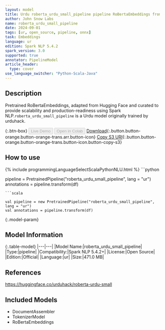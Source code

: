 ```yaml
---
layout: model
title: Urdu roberta_urdu_small_pipeline pipeline RoBertaEmbeddings from urduhack
author: John Snow Labs
name: roberta_urdu_small_pipeline
date: 2024-09-01
tags: [ur, open_source, pipeline, onnx]
task: Embeddings
language: ur
edition: Spark NLP 5.4.2
spark_version: 3.0
supported: true
annotator: PipelineModel
article_header:
  type: cover
use_language_switcher: "Python-Scala-Java"
---
```


## Description

Pretrained RoBertaEmbeddings, adapted from Hugging Face and curated to provide scalability and production-readiness using Spark NLP.`roberta_urdu_small_pipeline` is a Urdu model originally trained by urduhack.

{:.btn-box}
<button class="button button-orange" disabled>Live Demo</button>
<button class="button button-orange" disabled>Open in Colab</button>
[Download](https://s3.amazonaws.com/auxdata.johnsnowlabs.com/public/models/roberta_urdu_small_pipeline_ur_5.4.2_3.0_1725186781498.zip){:.button.button-orange.button-orange-trans.arr.button-icon}
[Copy S3 URI](s3://auxdata.johnsnowlabs.com/public/models/roberta_urdu_small_pipeline_ur_5.4.2_3.0_1725186781498.zip){:.button.button-orange.button-orange-trans.button-icon.button-copy-s3}

## How to use



<div class="tabs-box" markdown="1">
{% include programmingLanguageSelectScalaPythonNLU.html %}
```python

pipeline = PretrainedPipeline("roberta_urdu_small_pipeline", lang = "ur")
annotations =  pipeline.transform(df)   

```
```scala

val pipeline = new PretrainedPipeline("roberta_urdu_small_pipeline", lang = "ur")
val annotations = pipeline.transform(df)

```
</div>

{:.model-param}
## Model Information

{:.table-model}
|---|---|
|Model Name:|roberta_urdu_small_pipeline|
|Type:|pipeline|
|Compatibility:|Spark NLP 5.4.2+|
|License:|Open Source|
|Edition:|Official|
|Language:|ur|
|Size:|471.0 MB|

## References

https://huggingface.co/urduhack/roberta-urdu-small

## Included Models

- DocumentAssembler
- TokenizerModel
- RoBertaEmbeddings
